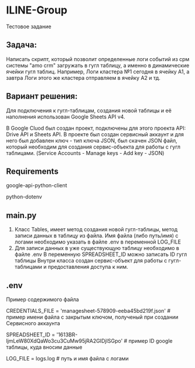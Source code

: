 # ILINE-Group
Тестовое задание

## Задача:
Написать скрипт, который позволит определенные логи событий из срм системы "amo crm" загружать в гугл таблицу, а именно в динамические ячейки гугл таблиц.
Например, Логи кластера №1 сегодня в ячейку А1, а завтра Логи этого же кластера отправляем в ячейку А2 и тд.

## Вариант решения:

Для подключения к гугл-таблицам, создания новой таблицы и её наполнения использован Google Sheets API v4.

В Google Cluod был создан проект, подключены для этого проекта API: Drive API и Sheets API.
В проекте был создан сервисный аккаунт и для него был добавлен ключ - тип ключа JSON, был скачен JSON файл, который необходим для создания сервис-объекта для работы с гугл таблицами.
(Service Accounts - Manage keys - Add key - JSON)

## Requirements
google-api-python-client

python-dotenv

## main.py 
1. Класс Tables, имеет метод создания новой гугл-таблицы, метод записи данных в таблицу из файла. Имя файла (либо путь/имя) с логами необходимо указать в файле .env в переменной LOG_FILE
2. Для записи данных в уже существующую таблицу необходимо в файле .env В переменную SPREADSHEET_ID можно записать ID гугл таблицы
Внутри класса создан сервис-объект для работы с гугл-таблицами и предоставления доступа к ним.


## .env
Пример содержимого файла

CREDENTIALS_FILE = 'managesheet-578909-eeba45bd219f.json' # пример имени файла с закрытым ключом, полученый при создании Сервисного аккаунта


SPREADSHEET_ID = '1613BR-ljmLeW80XdQaWo3cu3CuMw95jRA2GIDjISGpo'  # пример ID google таблицы, куда вносим данные


LOG_FILE = logs.log  # путь и имя файла с логами
